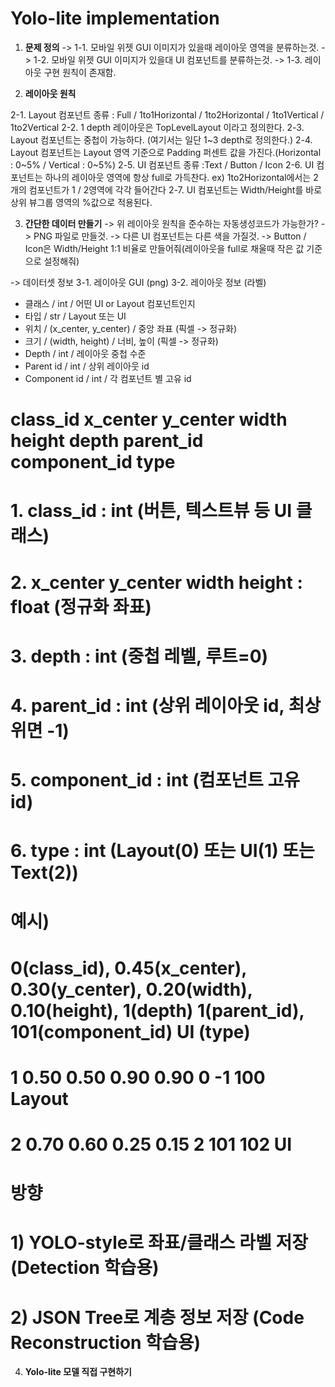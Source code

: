 # Yolo-lite implementation

1. **문제 정의**
-> 1-1. 모바일 위젯 GUI 이미지가 있을때 레이아웃 영역을 분류하는것.
-> 1-2. 모바일 위젯 GUI 이미지가 있을대 UI 컴포넌트를 분류하는것.
-> 1-3. 레이아웃 구현 원칙이 존재함.

2. **레이아웃 원칙**

2-1. Layout 컴포넌트 종류 : Full / 1to1Horizontal / 1to2Horizontal / 1to1Vertical / 1to2Vertical 
2-2. 1 depth 레이아웃은 TopLevelLayout 이라고 정의한다.
2-3. Layout 컴포넌트는 중첩이 가능하다. (여기서는 일단 1~3 depth로 정의한다.)
2-4. Layout 컴포넌트는 Layout 영역 기준으로 Padding 퍼센트 값을 가진다.(Horizontal : 0~5% / Vertical : 0~5%)
2-5. UI 컴포넌트 종류 :Text / Button / Icon 
2-6. UI 컴포넌트는 하나의 레이아웃 영역에 항상 full로 가득찬다. 
ex) 1to2Horizontal에서는 2개의 컴포넌트가 1 / 2영역에 각각 들어간다
2-7. UI 컴포넌트는 Width/Height를 바로 상위 뷰그룹 영역의 %값으로 적용된다.


3. **간단한 데이터 만들기**
-> 위 레이아웃 원칙을 준수하는 자동생성코드가 가능한가?
-> PNG 파일로 만들것.
-> 다른 UI 컴포넌트는 다른 색을 가질것.
-> Button / Icon은 Width/Height 1:1 비율로 만들어줘(레이아웃을 full로 채울때 작은 값 기준으로 설정해줘)

-> 데이터셋 정보
3-1. 레이아웃 GUI (png)
3-2. 레이아웃 정보 (라벨)
- 클래스 / int / 어떤 UI or Layout 컴포넌트인지
- 타입 / str / Layout 또는 UI
- 위치 / (x_center, y_center) / 중앙 좌표 (픽셀 -> 정규화)
- 크기 / (width, height) / 너비, 높이 (픽셀 -> 정규화)
- Depth / int / 레이아웃 중첩 수준
- Parent id / int / 상위 레이아웃 id
- Component id / int / 각 컴포넌트 별 고유 id

# class_id x_center y_center width height depth parent_id component_id type
# 1. class_id : int (버튼, 텍스트뷰 등 UI 클래스)
# 2. x_center y_center width height : float (정규화 좌표)
# 3. depth : int (중첩 레벨, 루트=0)
# 4. parent_id : int (상위 레이아웃 id, 최상위면 -1)
# 5. component_id : int (컴포넌트 고유 id)
# 6. type : int (Layout(0) 또는 UI(1) 또는 Text(2))
# 예시)
# 0(class_id), 0.45(x_center), 0.30(y_center), 0.20(width), 0.10(height), 1(depth) 1(parent_id), 101(component_id) UI (type)
# 1 0.50 0.50 0.90 0.90 0 -1 100 Layout
# 2 0.70 0.60 0.25 0.15 2 101 102 UI

# 방향
# 1) YOLO-style로 좌표/클래스 라벨 저장 (Detection 학습용)
# 2) JSON Tree로 계층 정보 저장 (Code Reconstruction 학습용)

4. **Yolo-lite 모델 직접 구현하기**
